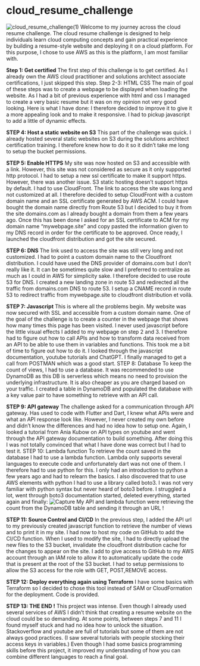 # cloud_resume_challenge
![cloud_resume_challenge(1)](https://github.com/lorenzopoulet/cloud_resume_challenge/assets/141220777/0b08263d-fac9-4230-b58a-7f36a844b90d)
Welcome to my journey across the cloud resume challenge.
The cloud resume challenge is designed to help individuals learn cloud computing concepts and gain practical experience by building a resume-style website and deploying it on a cloud platform. For this purpose, I chose to use AWS as this is the platform, I am most familiar with. 

**Step 1: Get certified**
The first step of this challenge is to get certified. As I already own the AWS cloud practitioner and solutions architect associate certifications, I just skipped this step.
Step 2-3: HTML CSS
The main of goal of these steps was to create a webpage to be displayed when loading the website.
As I had a bit of previous experience with html and css I managed to create a very basic resume but it was on my opinion not very good looking. Here is what I have done:
I therefore decided to improve it to give it a more appealing look and to make it responsive. I had to pickup javascript to add a little of dynamic effects.

**STEP 4: Host a static website on S3**
This part of the challenge was quick. I already hosted several static websites on S3 during the solutions architect certification training. I therefore knew how to do it so it didn’t take me long to setup the bucket permissions.

**STEP 5: Enable HTTPS**
My site was now hosted on S3 and accessible with a link. However, this site was not considered as secure as it only supported http protocol. I had to setup a new ssl certificate to make it support https.
However, there was another issue. S3 static hosting doesn’t support https by default. I had to use CloudFront. The link to access the site was long and not customized at all. I therefore decided to setup CloudFront with a custom domain name and an SSL certificate generated by AWS ACM.
I could have bought the domain name directly from Route 53 but I decided to buy it from the site domains.com as I already bought a domain from them a few years ago. Once this has been done I asked for an SSL certificate to ACM for my domain name “mywebpage.site” and copy pasted the information given to my DNS record in order for the certificate to be approved. Once ready, I launched the cloudfront distribution and got the site secured.

**STEP 6: DNS**
The link used to access the site was still very long and not customized. I had to point a custom domain name to the Cloudfront distribution. I could have used the DNS provider of domains.com but I don’t really like it. It can be sometimes quite slow and I preferred to centralize as much as I could in AWS for simplicity sake. I therefore decided to use route 53 for DNS. I created a new landing zone in route 53 and redirected all the traffic from domains.com DNS to route 53. I setup a CNAME record in route 53 to redirect traffic from mywebpage.site to cloudfront distribution et voilà.

**STEP 7: Javascript**
This is where all the problems begin. My website was now secured with SSL and accessible from a custom domain name. One of the goal of the challenge is to create a counter in the webpage that shows how many times this page has been visited. I never used javascript before the little visual effects I added to my webpage on step 2 and 3.
I therefore had to figure out how to call APIs and how to transform data received from an API to be able to use them in variables and functions. This took me a bit of time to figure out how to do it. I looked through the javascript documentation, youtube tutorials and ChatGPT. I finally managed to get a call from POSTMAN which was a good start.
STEP 8: Database
To keep the count of views, I had to use a database. It was recommended to use DynamoDB as this DB is serverless which means no need to provision the underlying infrastructure. It is also cheaper as you are charged based on your traffic. I created a table in DynamoDB and populated the database with a key value pair to have something to retrieve with an API call.

**STEP 9: API gateway**
The challenge asked for a communication through API gateway. Has used to code with Flutter and Dart, I knew what APIs were and what an API response look like. However, I never created my own before and didn’t know the differences and had no idea how to setup one. Again, I looked a tutorial from Ania Kubow on API types on youtube and went through the API gateway documentation to build something. After doing this I was not totally convinced that what I have done was correct but I had to test it.
STEP 10: Lambda function
To retrieve the count saved in the database I had to use a lambda function. Lambda only supports several languages to execute code and unfortunately dart was not one of them. I therefore had to use python for this. I only had an introduction to python a few years ago and had to relearn the basics.
I also discovered that to use AWS elements with python I had to use a library called boto3. I was not very familiar with python syntax but never heard of boto3 before. I struggled a lot, went through boto3 documentation started, deleted everything, started again and finally: 
![Capture](https://github.com/lorenzopoulet/cloud_resume_challenge/assets/141220777/2169f87e-f39a-47c0-86db-6887e270b086)
My API and lambda function were retrieving the count from the DynamoDB table and sending it through an URL !

**STEP 11: Source Control and CI/CD**
In the previous step, I added the API url to my previously created javascript function to retrieve the number of views and to print it in my site. I had now to host my code on GitHub to add the CI/CD function. When I used to modify the site, I had to directly upload the new files to the S3 bucket, invalidate the cloudfront distribution cache for the changes to appear on the site. I add to give access to GitHub to my AWS account through an IAM role to allow it to automatically update the code that is present at the root of the S3 bucket. I had to setup permissions to allow the S3 access for the role with GET, POST,REMOVE access.

**STEP 12: Deploy everything again using Terraform**
I have some basics with Terraform so I decided to chose this tool instead of SAM or CloudFormation for the deployment. Code is provided.

**STEP 13: THE END !**
This project was intense. Even though I already used several services of AWS I didn’t think that creating a resume website on the cloud could be so demanding. At some points, between steps 7 and 11 I found myself stuck and had no idea how to unlock the situation. Stackoverflow and youtube are full of tutorials but some of them are not always good practices. (I saw several tutorials with people stocking their access keys in variables.) Even though I had some basics programming skills before this project, it improved my understanding of how you can combine different languages to reach a final goal.
